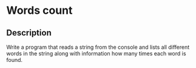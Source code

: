 # Words count

## Description
Write a program that reads a string from the console and lists all different words in the string along with information how many times each word is found.
